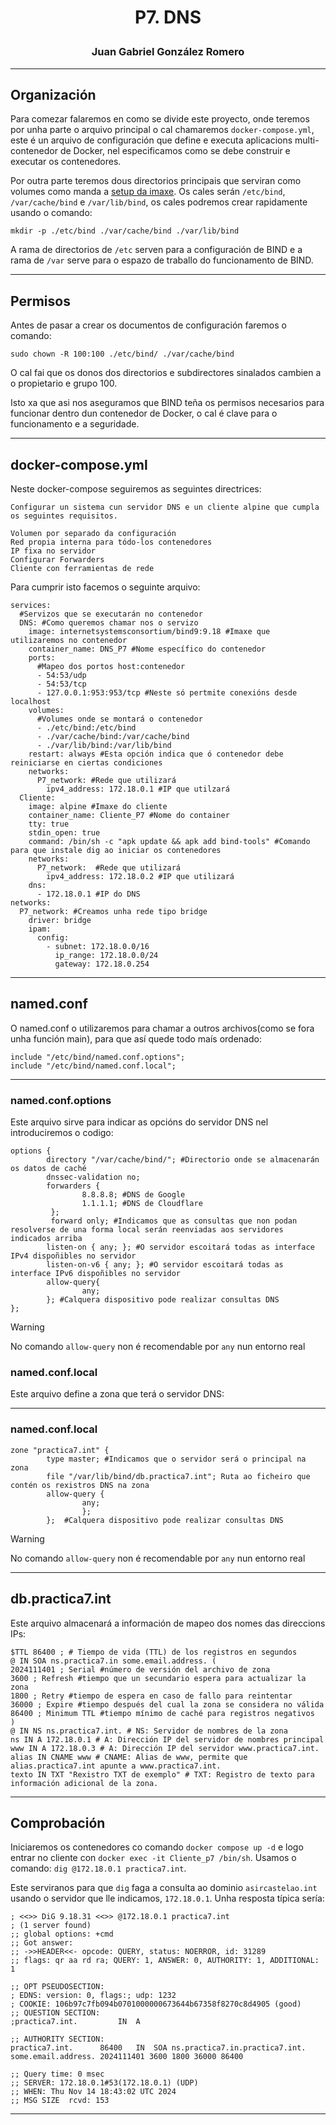 <h1>
<p align=center>
P7. DNS
</p>
</h1>
<h3>
<p align=center>
Juan Gabriel González Romero
</p>
</h3>

---
## Organización
Para comezar falaremos en como se divide este proyecto, onde teremos por unha parte o arquivo principal o cal chamaremos `docker-compose.yml`, este é un arquivo de configuración que define e executa aplicacions multi-contenedor de Docker, nel especificamos como se debe construir e executar os contenedores. 

Por outra parte teremos dous directorios principais que serviran como volumes como manda a [setup da imaxe](https://hub.docker.com/r/internetsystemsconsortium/bind9). Os cales serán `/etc/bind`, `/var/cache/bind` e `/var/lib/bind`, os cales podremos crear rapidamente usando o comando:
```
mkdir -p ./etc/bind ./var/cache/bind ./var/lib/bind
```
A rama de directorios de `/etc` serven para a configuración de BIND e a rama de `/var` serve para o espazo de traballo do funcionamento de BIND.

---
## Permisos
Antes de pasar a crear os documentos de configuración faremos o comando:
```
sudo chown -R 100:100 ./etc/bind/ ./var/cache/bind
```
O cal fai que os donos dos directorios e subdirectores sinalados cambien a o propietario e grupo 100.

Isto xa que asi nos aseguramos que BIND teña os permisos necesarios para funcionar dentro dun contenedor de Docker, o cal é clave para o funcionamento e a seguridade.

---
## docker-compose.yml
Neste docker-compose seguiremos as seguintes directrices:
```
Configurar un sistema cun servidor DNS e un cliente alpine que cumpla os seguintes requisitos.

Volumen por separado da configuración
Red propia interna para tódo-los contenedores
IP fixa no servidor
Configurar Forwarders
Cliente con ferramientas de rede
```
Para cumprir isto facemos o seguinte arquivo:
```
services:
  #Servizos que se executarán no contenedor
  DNS: #Como queremos chamar nos o servizo
    image: internetsystemsconsortium/bind9:9.18 #Imaxe que utilizaremos no contenedor
    container_name: DNS_P7 #Nome específico do contenedor
    ports:
      #Mapeo dos portos host:contenedor
      - 54:53/udp
      - 54:53/tcp
      - 127.0.0.1:953:953/tcp #Neste só pertmite conexións desde localhost
    volumes:
      #Volumes onde se montará o contenedor
      - ./etc/bind:/etc/bind
      - ./var/cache/bind:/var/cache/bind
      - ./var/lib/bind:/var/lib/bind
    restart: always #Esta opción indica que ó contenedor debe reiniciarse en ciertas condiciones
    networks:
      P7_network: #Rede que utilizará
        ipv4_address: 172.18.0.1 #IP que utilzará
  Cliente:
    image: alpine #Imaxe do cliente
    container_name: Cliente_P7 #Nome do container
    tty: true 
    stdin_open: true
    command: /bin/sh -c "apk update && apk add bind-tools" #Comando para que instale dig ao iniciar os contenedores
    networks:
      P7_network:  #Rede que utilizará
        ipv4_address: 172.18.0.2 #IP que utilizará
    dns:
      - 172.18.0.1 #IP do DNS
networks:
  P7_network: #Creamos unha rede tipo bridge
    driver: bridge
    ipam:
      config:
        - subnet: 172.18.0.0/16
          ip_range: 172.18.0.0/24
          gateway: 172.18.0.254
```

---
## named.conf
O named.conf o utilizaremos para chamar a outros archivos(como se fora unha función main), para que así quede todo maís ordenado:
```
include "/etc/bind/named.conf.options";
include "/etc/bind/named.conf.local";
```

---
### named.conf.options
Este arquivo sirve para indicar as opcións do servidor DNS nel introduciremos o codigo:
```
options {
        directory "/var/cache/bind/"; #Directorio onde se almacenarán os datos de caché
        dnssec-validation no;
        forwarders {
                8.8.8.8; #DNS de Google
                1.1.1.1; #DNS de Cloudflare
         };
         forward only; #Indicamos que as consultas que non podan resolverse de una forma local serán reenviadas aos servidores indicados arriba
        listen-on { any; }; #O servidor escoitará todas as interface IPv4 dispoñibles no servidor
        listen-on-v6 { any; }; #O servidor escoitará todas as interface IPv6 dispoñibles no servidor
        allow-query{
                any;
        }; #Calquera dispositivo pode realizar consultas DNS
};
```
> [!WARNING]
> No comando `allow-query` non é recomendable por `any` nun entorno real
### named.conf.local
Este arquivo define a zona que terá o servidor DNS:

---
### named.conf.local
```
zone "practica7.int" {
        type master; #Indicamos que o servidor será o principal na zona
        file "/var/lib/bind/db.practica7.int"; Ruta ao ficheiro que contén os rexistros DNS na zona
        allow-query {
                any;
                };
        };  #Calquera dispositivo pode realizar consultas DNS
```
> [!WARNING]
> No comando `allow-query` non é recomendable por `any` nun entorno real

---
## db.practica7.int
Este arquivo almacenará a información de mapeo dos nomes das direccions IPs:
```
$TTL 86400 ; # Tiempo de vida (TTL) de los registros en segundos
@ IN SOA ns.practica7.in some.email.address. (
2024111401 ; Serial #número de versión del archivo de zona
3600 ; Refresh #tiempo que un secundario espera para actualizar la zona
1800 ; Retry #tiempo de espera en caso de fallo para reintentar
36000 ; Expire #tiempo después del cual la zona se considera no válida
86400 ; Minimum TTL #tiempo mínimo de caché para registros negativos
)
@ IN NS ns.practica7.int. # NS: Servidor de nombres de la zona
ns IN A 172.18.0.1 # A: Dirección IP del servidor de nombres principal
www IN A 172.18.0.3 # A: Dirección IP del servidor www.practica7.int.
alias IN CNAME www # CNAME: Alias de www, permite que alias.practica7.int apunte a www.practica7.int.
texto IN TXT "Rexistro TXT de exemplo" # TXT: Registro de texto para información adicional de la zona.
```

---
## Comprobación
Iniciaremos os contenedores co comando `docker compose up -d` e logo entrar no cliente con `docker exec -it Cliente_p7 /bin/sh`.
Usamos o comando: `dig @172.18.0.1 practica7.int`.

Este serviranos para que `dig` faga a consulta ao dominio `asircastelao.int` usando o servidor que lle indicamos, `172.18.0.1`. Unha resposta típica sería: 
```
; <<>> DiG 9.18.31 <<>> @172.18.0.1 practica7.int
; (1 server found)
;; global options: +cmd
;; Got answer:
;; ->>HEADER<<- opcode: QUERY, status: NOERROR, id: 31289
;; flags: qr aa rd ra; QUERY: 1, ANSWER: 0, AUTHORITY: 1, ADDITIONAL: 1

;; OPT PSEUDOSECTION:
; EDNS: version: 0, flags:; udp: 1232
; COOKIE: 106b97c7fb094b0701000000673644b67358f8270c8d4905 (good)
;; QUESTION SECTION:
;practica7.int.			IN	A

;; AUTHORITY SECTION:
practica7.int.		86400	IN	SOA	ns.practica7.in.practica7.int. some.email.address. 2024111401 3600 1800 36000 86400

;; Query time: 0 msec
;; SERVER: 172.18.0.1#53(172.18.0.1) (UDP)
;; WHEN: Thu Nov 14 18:43:02 UTC 2024
;; MSG SIZE  rcvd: 153
```

---